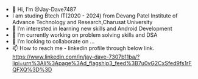 - 👋 Hi, I’m @Jay-Dave7487
- I am studing Btech IT(2020 - 2024) from Devang Patel Institute of Advance Technology and Research,Charusat University
- 👀 I’m interested in learning new skills and Android Development
- 🌱 I’m currently working on problem solving skills and DSA
- 💞️ I’m looking to collaborate on ...
- 📫 How to reach me - linkedin profile through below link.
https://www.linkedin.com/in/jay-dave-7307b11ba/?lipi=urn%3Ali%3Apage%3Ad_flagship3_feed%3B7u0vG2CxSfed9fs1rFQFXQ%3D%3D

<!---
Jay-Dave7487/Jay-Dave7487 is a ✨ special ✨ repository because its `README.md` (this file) appears on your GitHub profile.
You can click the Preview link to take a look at your changes.
--->
